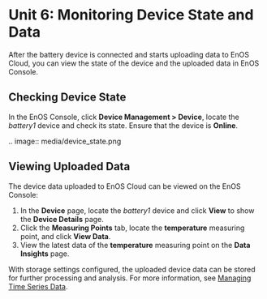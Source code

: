 #  Unit 6: Monitoring Device State and Data

After the battery device is connected and starts uploading data to EnOS Cloud, you can view the state of the device and the uploaded data in EnOS Console.

## Checking Device State

In the EnOS Console, click **Device Management > Device**, locate the *battery1* device and check its state. Ensure that the device is **Online**.

.. image:: media/device_state.png

## Viewing Uploaded Data

The device data uploaded to EnOS Cloud can be viewed on the EnOS Console:  

1. In the **Device** page, locate the *battery1* device and click **View** to show the **Device Details** page.
2. Click the **Measuring Points** tab, locate the **temperature** measuring point, and click **View Data**.
3. View the latest data of the **temperature** measuring point on the **Data Insights** page.

With storage settings configured, the uploaded device data can be stored for further processing and analysis. For more information, see [Managing Time Series Data](/docs/data-asset/en/2.0.8/howto/storage/index.html).
